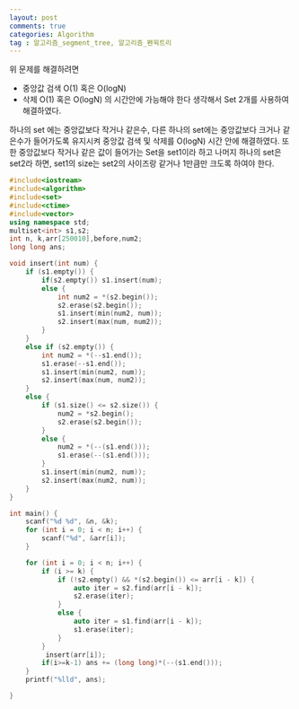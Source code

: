 ```yaml
---
layout: post
comments: true
categories: Algorithm
tag : 알고리즘_segment_tree, 알고리즘_펜윅트리
---
```


위 문제를 해결하려면 
- 중앙값 검색 O(1) 혹은 O(logN)
- 삭제 O(1) 혹은 O(logN)
의 시간안에 가능해야 한다 생각해서 Set 2개를 사용하여 해결하였다.

하나의 set 에는 중앙값보다 작거나 같은수, 다른 하나의 set에는 중앙값보다 크거나 같은수가 들어가도록 유지시켜 중앙값 검색 및 삭제를 O(logN) 시간 안에 해결하였다.
또한 중앙값보다 작거나 같은 값이 들어가는 Set을 set1이라 하고 나머지 하나의 set은 set2라 하면, set1의 size는 set2의 사이즈랑 같거나 1만큼만 크도록 하여야 한다.


```c++
#include<iostream>
#include<algorithm>
#include<set>
#include<ctime>
#include<vector>
using namespace std;
multiset<int> s1,s2;
int n, k,arr[250010],before,num2;
long long ans;

void insert(int num) {
	if (s1.empty()) { 
		if(s2.empty()) s1.insert(num); 
		else {
			int num2 = *(s2.begin());
			s2.erase(s2.begin());
			s1.insert(min(num2, num));
			s2.insert(max(num, num2));
		}
	}
	else if (s2.empty()) { 
		int num2 = *(--s1.end());
		s1.erase(--s1.end());
		s1.insert(min(num2, num));
		s2.insert(max(num, num2));
	}
	else {
		if (s1.size() <= s2.size()) {
			num2 = *s2.begin();
			s2.erase(s2.begin());
		}
		else {
			num2 = *(--(s1.end()));
			s1.erase(--(s1.end()));
		}
		s1.insert(min(num2, num));
		s2.insert(max(num2, num));
	}
}

int main() {
	scanf("%d %d", &n, &k);
	for (int i = 0; i < n; i++) {
		scanf("%d", &arr[i]);
	}

	for (int i = 0; i < n; i++) {
		if (i >= k) {
			if (!s2.empty() && *(s2.begin()) <= arr[i - k]) {
				auto iter = s2.find(arr[i - k]);
				s2.erase(iter);
			}
			else {
				auto iter = s1.find(arr[i - k]);
				s1.erase(iter);
			}
		}
		 insert(arr[i]); 
		if(i>=k-1) ans += (long long)*(--(s1.end()));
	}
	printf("%lld", ans);

}
```